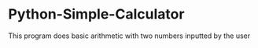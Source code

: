 # Python-Simple-Calculator
This program does basic arithmetic with two numbers inputted by the user
